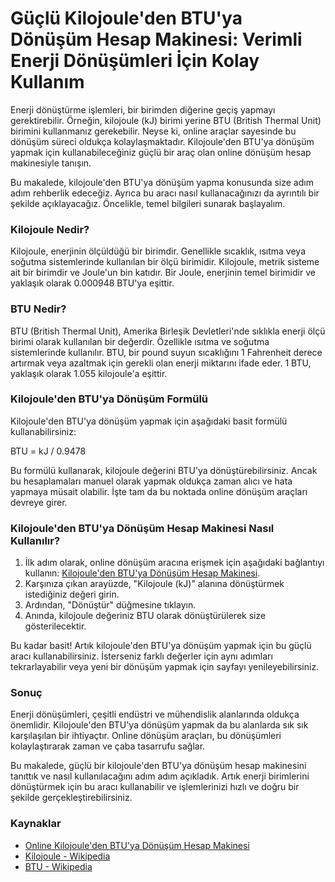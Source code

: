 Güçlü Kilojoule'den BTU'ya Dönüşüm Hesap Makinesi: Verimli Enerji Dönüşümleri İçin Kolay Kullanım
=================================================================================================

Enerji dönüştürme işlemleri, bir birimden diğerine geçiş yapmayı gerektirebilir. Örneğin, kilojoule (kJ) birimi yerine BTU (British Thermal Unit) birimini kullanmanız gerekebilir. Neyse ki, online araçlar sayesinde bu dönüşüm süreci oldukça kolaylaşmaktadır. Kilojoule'den BTU'ya dönüşüm yapmak için kullanabileceğiniz güçlü bir araç olan online dönüşüm hesap makinesiyle tanışın.

Bu makalede, kilojoule'den BTU'ya dönüşüm yapma konusunda size adım adım rehberlik edeceğiz. Ayrıca bu aracı nasıl kullanacağınızı da ayrıntılı bir şekilde açıklayacağız. Öncelikle, temel bilgileri sunarak başlayalım.

### Kilojoule Nedir?

Kilojoule, enerjinin ölçüldüğü bir birimdir. Genellikle sıcaklık, ısıtma veya soğutma sistemlerinde kullanılan bir ölçü birimidir. Kilojoule, metrik sisteme ait bir birimdir ve Joule'un bin katıdır. Bir Joule, enerjinin temel birimidir ve yaklaşık olarak 0.000948 BTU'ya eşittir.

### BTU Nedir?

BTU (British Thermal Unit), Amerika Birleşik Devletleri'nde sıklıkla enerji ölçü birimi olarak kullanılan bir değerdir. Özellikle ısıtma ve soğutma sistemlerinde kullanılır. BTU, bir pound suyun sıcaklığını 1 Fahrenheit derece artırmak veya azaltmak için gerekli olan enerji miktarını ifade eder. 1 BTU, yaklaşık olarak 1.055 kilojoule'a eşittir.

### Kilojoule'den BTU'ya Dönüşüm Formülü

Kilojoule'den BTU'ya dönüşüm yapmak için aşağıdaki basit formülü kullanabilirsiniz:

BTU = kJ / 0.9478

Bu formülü kullanarak, kilojoule değerini BTU'ya dönüştürebilirsiniz. Ancak bu hesaplamaları manuel olarak yapmak oldukça zaman alıcı ve hata yapmaya müsait olabilir. İşte tam da bu noktada online dönüşüm araçları devreye girer.

### Kilojoule'den BTU'ya Dönüşüm Hesap Makinesi Nasıl Kullanılır?

1. İlk adım olarak, online dönüşüm aracına erişmek için aşağıdaki bağlantıyı kullanın: [Kilojoule'den BTU'ya Dönüşüm Hesap Makinesi](https://www.onlinecalculatorsfree.com/tr/convert/kilojoules-to-btu.html).
2. Karşınıza çıkan arayüzde, "Kilojoule (kJ)" alanına dönüştürmek istediğiniz değeri girin.
3. Ardından, "Dönüştür" düğmesine tıklayın.
4. Anında, kilojoule değeriniz BTU olarak dönüştürülerek size gösterilecektir.

Bu kadar basit! Artık kilojoule'den BTU'ya dönüşüm yapmak için bu güçlü aracı kullanabilirsiniz. İsterseniz farklı değerler için aynı adımları tekrarlayabilir veya yeni bir dönüşüm yapmak için sayfayı yenileyebilirsiniz.

### Sonuç

Enerji dönüşümleri, çeşitli endüstri ve mühendislik alanlarında oldukça önemlidir. Kilojoule'den BTU'ya dönüşüm yapmak da bu alanlarda sık sık karşılaşılan bir ihtiyaçtır. Online dönüşüm araçları, bu dönüşümleri kolaylaştırarak zaman ve çaba tasarrufu sağlar.

Bu makalede, güçlü bir kilojoule'den BTU'ya dönüşüm hesap makinesini tanıttık ve nasıl kullanılacağını adım adım açıkladık. Artık enerji birimlerini dönüştürmek için bu aracı kullanabilir ve işlemlerinizi hızlı ve doğru bir şekilde gerçekleştirebilirsiniz.

### Kaynaklar

- [Online Kilojoule'den BTU'ya Dönüşüm Hesap Makinesi](https://www.onlinecalculatorsfree.com/tr/convert/kilojoules-to-btu.html)
- [Kilojoule - Wikipedia](https://tr.wikipedia.org/wiki/Kilojoule)
- [BTU - Wikipedia](https://tr.wikipedia.org/wiki/British_thermal_unit)